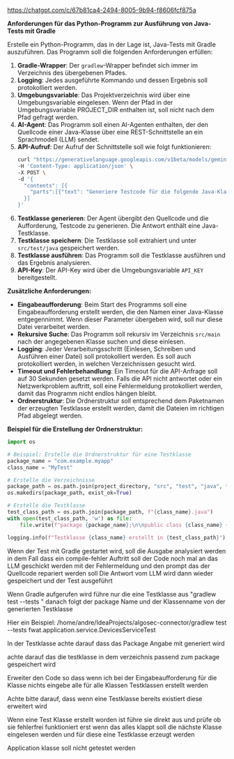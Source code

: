  
https://chatgpt.com/c/67b81ca4-2494-8005-9b94-f8606fcf875a

**Anforderungen für das Python-Programm zur Ausführung von Java-Tests mit Gradle**

Erstelle ein Python-Programm, das in der Lage ist, Java-Tests mit Gradle auszuführen. Das Programm soll die folgenden Anforderungen erfüllen:

1. **Gradle-Wrapper**: Der `gradlew`-Wrapper befindet sich immer im Verzeichnis des übergebenen Pfades.
2. **Logging**: Jedes ausgeführte Kommando und dessen Ergebnis soll protokolliert werden.
3. **Umgebungsvariable**: Das Projektverzeichnis wird über eine Umgebungsvariable eingelesen. Wenn der Pfad in der Umgebungsvariable PROJECT_DIR enthalten ist, soll nicht nach dem Pfad gefragt werden.
4. **AI-Agent**: Das Programm soll einen AI-Agenten enthalten, der den Quellcode einer Java-Klasse über eine REST-Schnittstelle an ein Sprachmodell (LLM) sendet.
5. **API-Aufruf**: Der Aufruf der Schnittstelle soll wie folgt funktionieren:
   ```sh
   curl "https://generativelanguage.googleapis.com/v1beta/models/gemini-1.5-flash:generateContent?key=GEMINI_API_KEY" \
   -H 'Content-Type: application/json' \
   -X POST \
   -d '{
     "contents": [{
       "parts":[{"text": "Generiere Testcode für die folgende Java-Klasse: ..."}]
     }]
   }'
   ```
6. **Testklasse generieren**: Der Agent übergibt den Quellcode und die Aufforderung, Testcode zu generieren. Die Antwort enthält eine Java-Testklasse.
7. **Testklasse speichern**: Die Testklasse soll extrahiert und unter `src/test/java` gespeichert werden.
8. **Testklasse ausführen**: Das Programm soll die Testklasse ausführen und das Ergebnis analysieren.
9. **API-Key**: Der API-Key wird über die Umgebungsvariable `API_KEY` bereitgestellt.

**Zusätzliche Anforderungen:**

- **Eingabeaufforderung**: Beim Start des Programms soll eine Eingabeaufforderung erstellt werden, die den Namen einer Java-Klasse entgegennimmt. Wenn dieser Parameter übergeben wird, soll nur diese Datei verarbeitet werden.
- **Rekursive Suche**: Das Programm soll rekursiv im Verzeichnis `src/main` nach der angegebenen Klasse suchen und diese einlesen.
- **Logging**: Jeder Verarbeitungsschritt (Einlesen, Schreiben und Ausführen einer Datei) soll protokolliert werden. Es soll auch protokolliert werden, in welchen Verzeichnissen gesucht wird.
- **Timeout und Fehlerbehandlung**: Ein Timeout für die API-Anfrage soll auf 30 Sekunden gesetzt werden. Falls die API nicht antwortet oder ein Netzwerkproblem auftritt, soll eine Fehlermeldung protokolliert werden, damit das Programm nicht endlos hängen bleibt.
- **Ordnerstruktur**: Die Ordnerstruktur soll entsprechend dem Paketnamen der erzeugten Testklasse erstellt werden, damit die Dateien im richtigen Pfad abgelegt werden.

**Beispiel für die Erstellung der Ordnerstruktur:**
```python
import os

# Beispiel: Erstelle die Ordnerstruktur für eine Testklasse
package_name = "com.example.myapp"
class_name = "MyTest"

# Erstelle die Verzeichnisse
package_path = os.path.join(project_directory, "src", "test", "java", *package_name.split('.'))
os.makedirs(package_path, exist_ok=True)

# Erstelle die Testklasse
test_class_path = os.path.join(package_path, f"{class_name}.java")
with open(test_class_path, 'w') as file:
    file.write(f"package {package_name};\n\npublic class {class_name} {{\n    // Testmethoden hier\n}}\n")

logging.info(f"Testklasse {class_name} erstellt in {test_class_path}")
```
 

Wenn der Test mit Gradle gestartet wird, soll die Ausgabe analysiert werden in dem Fall dass ein compile-fehler Auftritt soll der Code noch mal an das LLM geschickt werden mit der Fehlermeldung und den prompt das der Quellcode repariert werden soll
Die Antwort vom LLM wird dann wieder gespeichert und der Test ausgeführt

Wenn Gradle aufgerufen wird führe nur die eine Testklasse aus
"gradlew test --tests " danach folgt der package Name und der Klassenname von der generierten Testklasse

Hier ein Beispiel:
/home/andre/IdeaProjects/algosec-connector/gradlew test --tests fwat.application.service.DevicesServiceTest

In der Testklasse achte darauf dass das Package Angabe mit generiert wird

achte darauf das die testklasse in dem verzeichnis passend zum package gespeichert wird

Erweiter den Code so dass wenn ich bei der Eingabeaufforderung für die Klasse nichts eingebe alle für alle Klassen Testklassen erstellt werden

Achte bitte darauf, dass wenn eine Testklasse bereits existiert diese erweitert wird

Wenn eine Test Klasse erstellt worden ist führe sie direkt aus und prüfe ob sie fehlerfrei funktioniert erst wenn das alles klappt soll die nächste Klasse eingelesen werden und für diese eine Testklasse erzeugt werden

Application klasse soll nicht getestet werden
